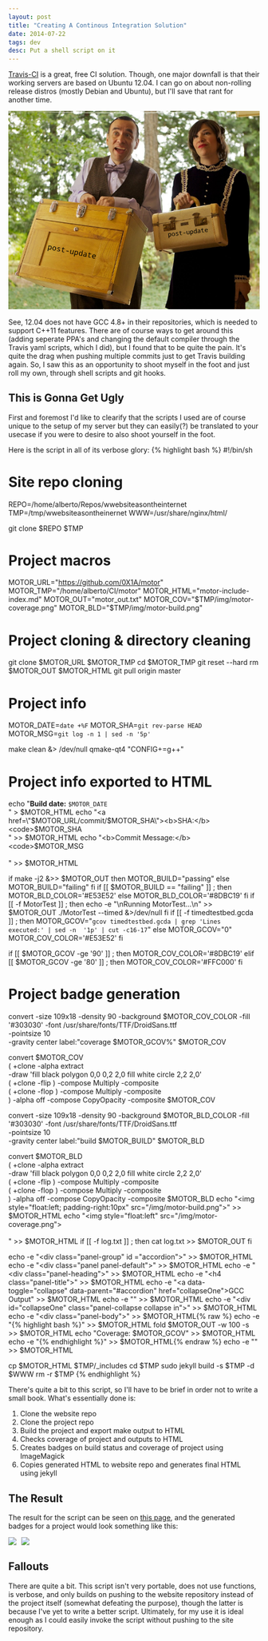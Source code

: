 ```yaml
---
layout: post
title: "Creating A Continous Integration Solution"
date: 2014-07-22
tags: dev
desc: Put a shell script on it
---
```


[Travis-CI](https://travis-ci.org/) is a great, free CI solution. Though, one
major downfall is that their working servers are based on Ubuntu 12.04. I can
go on about non-rolling release distros (mostly Debian and Ubuntu), but I'll
save that rant for another time.

![birdonit](/img/birdonit.png)

See, 12.04 does not have GCC 4.8+ in their repositories, which is needed to
support C++11 features. There are of course ways to get around this (adding
seperate PPA's and changing the default compiler through the Travis yaml
scripts, which I did), but I found that to be quite the pain. It's quite the
drag when pushing multiple commits just to get Travis building again. So, I saw
this as an opportunity to shoot myself in the foot and just roll my own,
through shell scripts and git hooks.

## This is Gonna Get Ugly
First and foremost I'd like to clearify that the scripts I used are of course
unique to the setup of my server but they can easily(?) be translated to your
usecase if you were to desire to also shoot yourself in the foot.

Here is the script in all of its verbose glory:
{% highlight bash %}
#!/bin/sh

# Site repo cloning
REPO=/home/alberto/Repos/wwebsiteasontheinternet
TMP=/tmp/wwebsiteasontheinernet
WWW=/usr/share/nginx/html/

git clone $REPO $TMP

# Project macros
MOTOR_URL="https://github.com/0X1A/motor"
MOTOR_TMP="/home/alberto/CI/motor"
MOTOR_HTML="motor-include-index.md"
MOTOR_OUT="motor_out.txt"
MOTOR_COV="$TMP/img/motor-coverage.png"
MOTOR_BLD="$TMP/img/motor-build.png"

# Project cloning & directory cleaning
git clone $MOTOR_URL $MOTOR_TMP
cd $MOTOR_TMP
git reset --hard
rm $MOTOR_OUT $MOTOR_HTML
git pull origin master

# Project info
MOTOR_DATE=`date +%F`
MOTOR_SHA=`git rev-parse HEAD`
MOTOR_MSG=`git log -n 1 | sed -n '5p'`

make clean &> /dev/null
qmake-qt4 "CONFIG+=g++"

# Project info exported to HTML
echo "<b>Build date:</b> <code>$MOTOR_DATE</code></br>" > $MOTOR_HTML
echo "<a href=\"$MOTOR_URL/commit/$MOTOR_SHA\"><b>SHA:</b> 
<code>$MOTOR_SHA</code></a></br>" >> $MOTOR_HTML
echo "<b>Commit Message:</b><code>$MOTOR_MSG</code></br></br>" >> $MOTOR_HTML

if make -j2 &>> $MOTOR_OUT
then
        MOTOR_BUILD="passing"
else
        MOTOR_BUILD="failing"
fi
if [[ $MOTOR_BUILD == "failing" ]] ; then
        MOTOR_BLD_COLOR='#E53E52'
else
        MOTOR_BLD_COLOR='#8DBC19'
fi
if [[ -f MotorTest ]] ; then
        echo -e "\nRunning MotorTest...\n" >> $MOTOR_OUT
        ./MotorTest --timed &>/dev/null
fi
if [[ -f timedtestbed.gcda ]] ; then
        MOTOR_GCOV="`gcov timedtestbed.gcda | grep 'Lines executed:' | sed -n 
'1p' | cut -c16-17`"
else
        MOTOR_GCOV="0"
        MOTOR_COV_COLOR='#E53E52'
fi

if [[ $MOTOR_GCOV -ge '90' ]] ; then
        MOTOR_COV_COLOR='#8DBC19'
elif [[ $MOTOR_GCOV -ge '80' ]] ; then
        MOTOR_COV_COLOR='#FFC000'
fi

# Project badge generation
convert -size 109x18 -density 90 -background $MOTOR_COV_COLOR -fill '#303030' 
-font /usr/share/fonts/TTF/DroidSans.ttf \
        -pointsize 10 \
        -gravity center label:"coverage $MOTOR_GCOV%" $MOTOR_COV

convert $MOTOR_COV \
        \( +clone  -alpha extract \
        -draw 'fill black polygon 0,0 0,2 2,0 fill white circle 2,2 2,0' \
        \( +clone -flip \) -compose Multiply -composite \
        \( +clone -flop \) -compose Multiply -composite \
        \) -alpha off -compose CopyOpacity -composite $MOTOR_COV

convert -size 109x18 -density 90 -background $MOTOR_BLD_COLOR -fill '#303030' 
-font /usr/share/fonts/TTF/DroidSans.ttf \
        -pointsize 10 \
        -gravity center label:"build $MOTOR_BUILD" $MOTOR_BLD

convert $MOTOR_BLD \
        \( +clone  -alpha extract \
        -draw 'fill black polygon 0,0 0,2 2,0 fill white circle 2,2 2,0' \
        \( +clone -flip \) -compose Multiply -composite \
        \( +clone -flop \) -compose Multiply -composite \
        \) -alpha off -compose CopyOpacity -composite $MOTOR_BLD
echo "<img style=\"float:left; padding-right:10px\" 
src=\"/img/motor-build.png\">" >> $MOTOR_HTML
echo "<img style=\"float:left\" src=\"/img/motor-coverage.png\"></br></br>" >> 
$MOTOR_HTML
if [[ -f log.txt ]] ; then
        cat log.txt >> $MOTOR_OUT
fi

echo -e "<div class=\"panel-group\" id =\"accordion\">" >> $MOTOR_HTML
echo -e "<div class=\"panel panel-default\">" >> $MOTOR_HTML
echo -e "<div class=\"panel-heading\">" >> $MOTOR_HTML
echo -e "<h4 class=\"panel-title\">" >> $MOTOR_HTML
echo -e "<a data-toggle=\"collapse\" data-parent=\"#accordion\" 
href=\"collapseOne\">GCC Output</a>" >> $MOTOR_HTML
echo -e "</h4></div>" >> $MOTOR_HTML
echo -e "<div id=\"collapseOne\" class=\"panel-collapse collapse in\">" >> 
$MOTOR_HTML
echo -e "<div class=\"panel-body\">" >> $MOTOR_HTML{% raw %}
echo -e "{% highlight bash %}" >> $MOTOR_HTML
fold $MOTOR_OUT -w 100 -s >> $MOTOR_HTML
echo "Coverage: $MOTOR_GCOV" >> $MOTOR_HTML
echo -e "{% endhighlight %}" >> $MOTOR_HTML{% endraw %}
echo -e "</div></div></div></div></div>" >> $MOTOR_HTML

cp $MOTOR_HTML $TMP/_includes
cd $TMP
sudo jekyll build -s $TMP -d $WWW
rm -r $TMP
{% endhighlight %}

There's quite a bit to this script, so I'll have to be brief in order not to 
write a small book. What's essentially done is:

1. Clone the website repo
2. Clone the project repo
3. Build the project and export make output to HTML
4. Checks coverage of project and outputs to HTML
5. Creates badges on build status and coverage of project using ImageMagick
6. Copies generated HTML to website repo and generates final HTML using jekyll

## The Result
The result for the script can be seen on [this page](/ci), and the generated 
badges for a project would look something like 
this:

<img style="float:left; padding-right:10px" src="/img/motor-build.png">
<img style="float:left" src="/img/motor-coverage.png"></br>

## Fallouts
There are quite a bit. This script isn't very portable, does not use functions,
is verbose, and only builds on pushing to the website repository instead of the
project itself (somewhat defeating the purpose), though the latter is because
I've yet to write a better script. Ultimately, for my use it is ideal enough as
I could easily invoke the script without pushing to the site repository.

